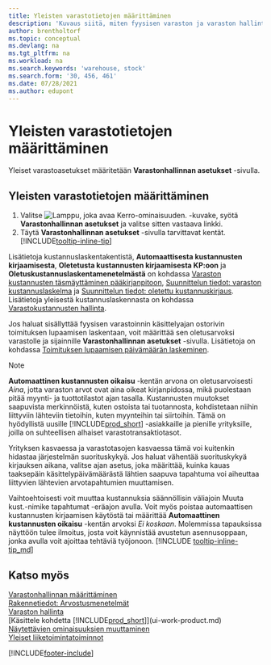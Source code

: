 ```yaml
---
title: Yleisten varastotietojen määrittäminen
description: 'Kuvaus siitä, miten fyysisen varaston ja varaston hallinta voidaan määrittää.'
author: brentholtorf
ms.topic: conceptual
ms.devlang: na
ms.tgt_pltfrm: na
ms.workload: na
ms.search.keywords: 'warehouse, stock'
ms.search.form: '30, 456, 461'
ms.date: 07/28/2021
ms.author: edupont
---
```

# Yleisten varastotietojen määrittäminen

Yleiset varastoasetukset määritetään **Varastonhallinnan asetukset** -sivulla.

## Yleisten varastotietojen määrittäminen

1. Valitse ![Lamppu, joka avaa Kerro-ominaisuuden.](media/ui-search/search_small.png "Kerro, mitä haluat tehdä") -kuvake, syötä **Varastonhallinnan asetukset** ja valitse sitten vastaava linkki.
2. Täytä **Varastonhallinnan asetukset** -sivulla tarvittavat kentät. [!INCLUDE[tooltip-inline-tip](includes/tooltip-inline-tip_md.md)]

Lisätietoja kustannuslaskentakentistä, **Automaattisesta kustannusten kirjaamisesta**, **Oletetusta kustannusten kirjaamisesta KP:oon** ja **Oletuskustannuslaskentamenetelmästä** on kohdassa [Varaston kustannusten täsmäyttäminen pääkirjanpitoon](finance-how-to-post-inventory-costs-to-the-general-ledger.md), [Suunnittelun tiedot: varaston kustannuslaskelma](design-details-inventory-costing.md) ja [Suunnittelun tiedot: oletettu kustannuskirjaus](design-details-expected-cost-posting.md). Lisätietoja yleisestä kustannuslaskennasta on kohdassa [Varastokustannusten hallinta](finance-manage-inventory-costs.md).  

Jos haluat sisällyttää fyysisen varastoinnin käsittelyajan ostorivin toimituksen lupaamisen laskentaan, voit määrittää sen oletusarvoksi varastolle ja sijainnille **Varastonhallinnan asetukset** -sivulla. Lisätietoja on kohdassa [Toimituksen lupaamisen päivämäärän laskeminen](sales-how-to-calculate-order-promising-dates.md).  

> [!NOTE]
> **Automaattinen kustannusten oikaisu** -kentän arvona on oletusarvoisesti *Aina*, jotta varaston arvot ovat aina oikeat kirjanpidossa, mikä puolestaan pitää myynti- ja tuottotilastot ajan tasalla. Kustannusten muutokset saapuvista merkinnöistä, kuten ostoista tai tuotannosta, kohdistetaan niihin liittyviin lähteviin tietoihin, kuten myynteihin tai siirtoihin. Tämä on hyödyllistä uusille [!INCLUDE[prod_short](includes/prod_short.md)] -asiakkaille ja pienille yrityksille, joilla on suhteellisen alhaiset varastotransaktiotasot.
>
> Yrityksen kasvaessa ja varastotasojen kasvaessa tämä voi kuitenkin hidastaa järjestelmän suorituskykyä. Jos haluat vähentää suorituskykyä kirjauksen aikana, valitse ajan asetus, joka määrittää, kuinka kauas taaksepäin käsittelypäivämäärästä lähtien saapuva tapahtuma voi aiheuttaa liittyvien lähtevien arvotapahtumien muuttamisen.
>
> Vaihtoehtoisesti voit muuttaa kustannuksia säännöllisin väliajoin Muuta kust.-nimike tapahtumat -eräajon avulla. Voit myös poistaa automaattisen kustannusten kirjaamisen käytöstä tai määrittää **Automaattinen kustannusten oikaisu** -kentän arvoksi *Ei koskaan*. Molemmissa tapauksissa näyttöön tulee ilmoitus, josta voit käynnistää avustetun asennusoppaan, jonka avulla voit ajoittaa tehtäviä työjonoon. [!INCLUDE [tooltip-inline-tip_md](includes/tooltip-inline-tip_md.md)]

## Katso myös

[Varastonhallinnan määrittäminen](inventory-setup-inventory.md)  
[Rakennetiedot: Arvostusmenetelmät](design-details-costing-methods.md)  
[Varaston hallinta](inventory-manage-inventory.md)  
[Käsittele kohdetta [!INCLUDE[prod_short](includes/prod_short.md)]](ui-work-product.md)  
[Näytettävien ominaisuuksien muuttaminen](ui-experiences.md)  
[Yleiset liiketoimintatoiminnot](ui-across-business-areas.md)  


[!INCLUDE[footer-include](includes/footer-banner.md)]
